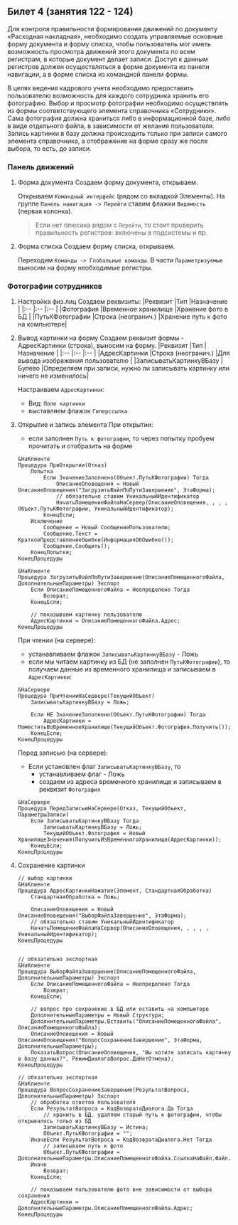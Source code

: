 ## Билет 4 (занятия 122 - 124)

Для контроля правильности формирования движений по документу «Расходная накладная», необходимо создать управляемые основные форму документа и форму списка, чтобы пользователь мог иметь возможность просмотра движений этого документа по всем регистрам, в которые документ делает записи. Доступ к данным регистров должен осуществляться в форме документа из панели навигации, а в форме списка из командной панели формы.

В целях ведения кадрового учета необходимо предоставить пользователю возможность для каждого сотрудника хранить его фотографию. Выбор и просмотр фотографии необходимо осуществлять из формы соответствующего элемента справочника «Сотрудники». Сама фотография должна храниться либо в информационной базе, либо в виде отдельного файла, в зависимости от желания пользователя. Запись картинки в базу должна происходить только при записи самого элемента справочника, а отображение на форме сразу же после выбора, то есть, до записи.


### Панель движений

1. Форма документа
	Создаем форму документа, открываем.

	Открываем `Командный интерфейс` (рядом со вкладкой Элементы). На группе `Панель навигации -> Перейти` ставим флажки `Видимость` (первая колонка).
	> Если нет плюсика рядом с `Перейти`, то стоит проверить правильность регистров: включены в подсистемы и пр.

2. Форма списка
	Создаем форму списка, открываем.

	Переходим `Команды -> Глобальные команды`. В части `Параметризуемые` выносим на форму необходимые регистры.


### Фотографии сотрудников


1. Настройка физ.лиц
	Создаем реквизиты:
	|Реквизит |Тип |Назначение |
	|:-- |:-- |:-- |
	|Фотография |Временное хранилище |Хранение фото в БД |
	|ПутьКФотографии |Строка (неогранич.) |Хранение путь к фото на компьютере|

2. Вывод картинки на форму
	Создаем реквизит формы - АдресКартинки (строка), выносим на форму.
	|Реквизит |Тип |Назначение |
	|:-- |:-- |:-- |
	|АдресКартинки |Строка (неогранич.) |Для вывода изображения пользователю |
	|ЗаписыватьКартинкуВБазу |Булево |Определяем при записи, нужно ли записывать картинку или ничего не изменилось|
	
	Настраиваем `АдресКартинки`:
	- Вид: `Поле картинки`
	- выставляем флажок `Гиперссылка`

3. Открытие и запись элемента
	При открытии:
	- если заполнен `Путь к фотографии`, то через попытку пробуем прочитать и отобразить на форме
	```1c
	&НаКлиенте
	Процедура ПриОткрытии(Отказ)
		Попытка
			Если ЗначениеЗаполнено(Объект.ПутьКФотографии) Тогда
				ОписаниеОповещения = Новый ОписаниеОповещения("ЗагрузитьФайлПоПутиЗавершение", ЭтаФорма);
				// обязательно ставим УникальныйИдентификатор
				НачатьПомещениеФайлаНаСервер(ОписаниеОповещения, , , , Объект.ПутьКФотографии, УникальныйИдентификатор);	
			КонецЕсли;
		Исключение
			Сообщение = Новый СообщениеПользователю;
			Сообщение.Текст = КраткоеПредставлениеОшибки(ИнформацияОбОшибке());
			Сообщение.Сообщить();
		КонецПопытки;
	КонецПроцедуры

	&НаКлиенте
	Процедура ЗагрузитьФайлПоПутиЗавершение(ОписаниеПомещенногоФайла, ДополнительныеПараметры) Экспорт
		Если ОписаниеПомещенногоФайла = Неопределено Тогда
			Возврат;
		КонецЕсли;
		
		// показываем картинку пользователю
		АдресКартинки = ОписаниеПомещенногоФайла.Адрес;
	КонецПроцедуры
	```

	При чтении (на сервере):
	- устанавливаем флажок `ЗаписыватьКартинкуВБазу` - Ложь
	- если мы читаем картинку из БД (не заполнен `ПутьКФотографии`), то получаем данные из временного хранилища и записываем в `АдресКартинки`:
	```1c
	&НаСервере
	Процедура ПриЧтенииНаСервере(ТекущийОбъект)
		ЗаписыватьКартинкуВБазу = Ложь;
		
		Если НЕ ЗначениеЗаполнено(Объект.ПутьКФотографии) Тогда
			АдресКартинки = ПоместитьВоВременноеХранилище(ТекущийОбъект.Фотография.Получить());
		КонецЕсли;
	КонецПроцедуры
	```

	Перед записью (на сервере):
	- Если установлен флаг `ЗаписыватьКартинкуВБазу`, то
		- устанавливаем флаг - Ложь
		- создаем из адреса временного хранилище и записываем в реквизит `Фотография`
	```1c
	&НаСервере
	Процедура ПередЗаписьюНаСервере(Отказ, ТекущийОбъект, ПараметрыЗаписи)
		Если ЗаписыватьКартинкуВБазу Тогда 
			ЗаписыватьКартинкуВБазу = Ложь;
			ТекущийОбъект.Фотография = Новый ХранилищеЗначения(ПолучитьИзВременногоХранилища(АдресКартинки));
		КонецЕсли;
	КонецПроцедуры
	```

4. Сохранение картинки

	```1c
	// выбор картинки
	&НаКлиенте
	Процедура АдресКартинкиНажатие(Элемент, СтандартнаяОбработка)
		СтандартнаяОбработка = Ложь;   
		
		ОписаниеОповещения = Новый ОписаниеОповещения("ВыборФайлаЗавершение", ЭтаФорма);
		// обязательно ставим УникальныйИдентификатор
		НачатьПомещениеФайлаНаСервер(ОписаниеОповещения, , , , , УникальныйИдентификатор);
	КонецПроцедуры


	// обязательно экспортная
	&НаКлиенте
	Процедура ВыборФайлаЗавершение(ОписаниеПомещенногоФайла, ДополнительныеПараметры) Экспорт
		Если ОписаниеПомещенногоФайла = Неопределено Тогда
			Возврат;
		КонецЕсли;
		
		// вопрос про сохранение в БД или оставить на компьютере
		ДополнительныеПараметры = Новый Структура;
		ДополнительныеПараметры.Вставить("ОписаниеПомещенногоФайла", ОписаниеПомещенногоФайла);
		ОписаниеОповещения = Новый ОписаниеОповещения("ВопросСохранениеЗавершение", ЭтаФорма, ДополнительныеПараметры);
		ПоказатьВопрос(ОписаниеОповещения, "Вы хотите записать картинку в базу данных?", РежимДиалогаВопрос.ДаНетОтмена);
	КонецПроцедуры  

	// обязательно экспортная
	&НаКлиенте
	Процедура ВопросСохранениеЗавершение(РезультатВопроса, ДополнительныеПараметры) Экспорт
		// обработка ответов пользователя
		Если РезультатВопроса = КодВозвратаДиалога.Да Тогда
			// хранить в БД. удаляем старый путь к фотографии, чтобы открывалось тольо из БД
			ЗаписыватьКартинкуВБазу = Истина;
			Объект.ПутьКФотографии = "";
		ИначеЕсли РезультатВопроса = КодВозвратаДиалога.Нет Тогда
			// записываем путь к фото
			Объект.ПутьКФотографии = ДополнительныеПараметры.ОписаниеПомещенногоФайла.СсылкаНаФайл.Файл.ПолноеИмя;
		Иначе 
			Возврат;
		КонецЕсли; 
		
		// показываем пользователю фото вне зависимости от выбора сохранения
		АдресКартинки = ДополнительныеПараметры.ОписаниеПомещенногоФайла.Адрес;
	КонецПроцедуры
	```
